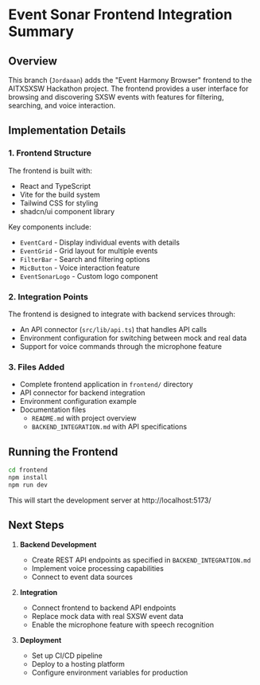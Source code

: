# Event Sonar Frontend Integration Summary

## Overview

This branch (`Jordaaan`) adds the "Event Harmony Browser" frontend to the AITXSXSW Hackathon project. The frontend provides a user interface for browsing and discovering SXSW events with features for filtering, searching, and voice interaction.

## Implementation Details

### 1. Frontend Structure

The frontend is built with:
- React and TypeScript
- Vite for the build system
- Tailwind CSS for styling
- shadcn/ui component library

Key components include:
- `EventCard` - Display individual events with details
- `EventGrid` - Grid layout for multiple events
- `FilterBar` - Search and filtering options
- `MicButton` - Voice interaction feature
- `EventSonarLogo` - Custom logo component

### 2. Integration Points

The frontend is designed to integrate with backend services through:
- An API connector (`src/lib/api.ts`) that handles API calls
- Environment configuration for switching between mock and real data
- Support for voice commands through the microphone feature

### 3. Files Added

- Complete frontend application in `frontend/` directory
- API connector for backend integration
- Environment configuration example
- Documentation files
  - `README.md` with project overview
  - `BACKEND_INTEGRATION.md` with API specifications

## Running the Frontend

```bash
cd frontend
npm install
npm run dev
```

This will start the development server at http://localhost:5173/

## Next Steps

1. **Backend Development**
   - Create REST API endpoints as specified in `BACKEND_INTEGRATION.md`
   - Implement voice processing capabilities
   - Connect to event data sources

2. **Integration**
   - Connect frontend to backend API endpoints
   - Replace mock data with real SXSW event data
   - Enable the microphone feature with speech recognition

3. **Deployment**
   - Set up CI/CD pipeline
   - Deploy to a hosting platform
   - Configure environment variables for production
